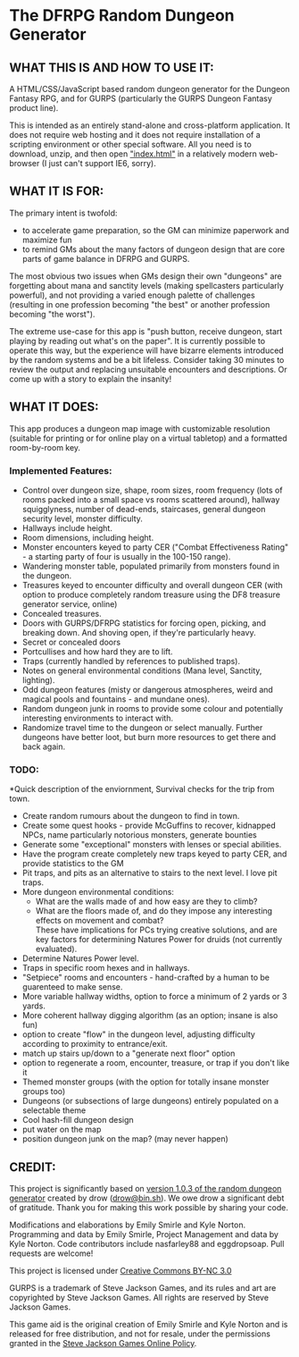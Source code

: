 ﻿# The DFRPG Random Dungeon Generator
## WHAT THIS IS AND HOW TO USE IT:
A HTML/CSS/JavaScript based random dungeon generator for the Dungeon Fantasy RPG, and for GURPS (particularly the GURPS Dungeon Fantasy product line).

This is intended as an entirely stand-alone and cross-platform application. It does not require web hosting and it does not require installation of a scripting environment or other special software. All you need is to download, unzip, and then open ["index.html"](https://maxwilson.github.io/DFRPGRandomDungeonGenerator) in a relatively modern web-browser (I just can't support IE6, sorry).

## WHAT IT IS FOR:
The primary intent is twofold:
* to accelerate game preparation, so the GM can minimize paperwork and maximize fun
* to remind GMs about the many factors of dungeon design that are core parts of game balance in DFRPG and GURPS.

The most obvious two issues when GMs design their own "dungeons" are forgetting about mana and sanctity levels (making spellcasters particularly powerful), and not providing a varied enough palette of challenges (resulting in one profession becoming "the best" or another profession becoming "the worst").

The extreme use-case for this app is "push button, receive dungeon, start playing by reading out what's on the paper". It is currently possible to operate this way, but the experience will have bizarre elements introduced by the random systems and be a bit lifeless. Consider taking 30 minutes to review the output and replacing unsuitable encounters and descriptions. Or come up with a story to explain the insanity!

## WHAT IT DOES:
This app produces a dungeon map image with customizable resolution (suitable for printing or for online play on a virtual tabletop) and a formatted room-by-room key.

### Implemented Features:
* Control over dungeon size, shape, room sizes, room frequency (lots of rooms packed into a small space vs rooms scattered around), hallway squigglyness, number of dead-ends, staircases, general dungeon security level, monster difficulty.
* Hallways include height.
* Room dimensions, including height.
* Monster encounters keyed to party CER ("Combat Effectiveness Rating" - a starting party of four is usually in the 100-150 range).
* Wandering monster table, populated primarily from monsters found in the dungeon.
* Treasures keyed to encounter difficulty and overall dungeon CER (with option to produce completely random treasure using the DF8 treasure generator service, online)
* Concealed treasures.
* Doors with GURPS/DFRPG statistics for forcing open, picking, and breaking down. And shoving open, if they're particularly heavy.
* Secret or concealed doors
* Portcullises and how hard they are to lift.
* Traps (currently handled by references to published traps).
* Notes on general environmental conditions (Mana level, Sanctity, lighting).
* Odd dungeon features (misty or dangerous atmospheres, weird and magical pools and fountains - and mundane ones).
* Random dungeon junk in rooms to provide some colour and potentially interesting environments to interact with.
* Randomize travel time to the dungeon or select manually. Further dungeons have better loot, but burn more resources to get there and back again.

### TODO:
*Quick description of the enviornment, Survival checks for the trip from town.
* Create random rumours about the dungeon to find in town.
* Create some quest hooks - provide McGuffins to recover, kidnapped NPCs, name particularly notorious monsters, generate bounties
* Generate some "exceptional" monsters with lenses or special abilities.
* Have the program create completely new traps keyed to party CER, and provide statistics to the GM
* Pit traps, and pits as an alternative to stairs to the next level. I love pit traps.
* More dungeon environmental conditions: 
  * What are the walls made of and how easy are they to climb? 
  * What are the floors made of, and do they impose any interesting effects on movement and combat?  
    These have implications for PCs trying creative solutions, and are key factors for determining Natures Power for druids (not currently evaluated).
* Determine Natures Power level.
* Traps in specific room hexes and in hallways.
* "Setpiece" rooms and encounters - hand-crafted by a human to be guarenteed to make sense.
* More variable hallway widths, option to force a minimum of 2 yards or 3 yards.
* More coherent hallway digging algorithm (as an option; insane is also fun)
* option to create "flow" in the dungeon level, adjusting difficulty according to proximity to entrance/exit.
* match up stairs up/down to a "generate next floor" option
* option to regenerate a room, encounter, treasure, or trap if you don't like it
* Themed monster groups (with the option for totally insane monster groups too)
* Dungeons (or subsections of large dungeons) entirely populated on a selectable theme
* Cool hash-fill dungeon design
* put water on the map
* position dungeon junk on the map? (may never happen)

## CREDIT:

This project is significantly based on [version 1.0.3 of the random dungeon generator][drow] created by drow (drow@bin.sh).
We owe drow a significant debt of gratitude. Thank you for making this work possible by sharing your code.

Modifications and elaborations by Emily Smirle and Kyle Norton. Programming and data by Emily Smirle, Project Management and data by Kyle Norton. Code contributors include nasfarley88 and eggdropsoap. Pull requests are welcome!

This project is licensed under [Creative Commons BY-NC 3.0][creativecommons]

GURPS is a trademark of Steve Jackson Games, and its rules and art are copyrighted by Steve Jackson Games. 
All rights are reserved by Steve Jackson Games. 

This game aid is the original creation of Emily Smirle and Kyle Norton and is released for free distribution, 
and not for resale, under the permissions granted in the [Steve Jackson Games Online Policy][sjgamesonlinepolicy].

[drow]: http://donjon.bin.sh
[sjgamesonlinepolicy]: http://www.sjgames.com/general/online_policy.html
[creativecommons]: http://creativecommons.org/licenses/by-nc/3.0/
